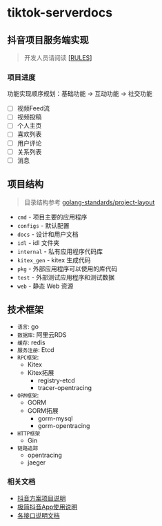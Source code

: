 # tiktok-serverdocs

## 抖音项目服务端实现

> 开发人员请阅读 [[RULES]](docs/RULES.md)

### 项目进度

功能实现顺序规划：基础功能 -> 互动功能 -> 社交功能

- [ ] 视频Feed流
- [ ] 视频投稿
- [ ] 个人主页
- [ ] 喜欢列表
- [ ] 用户评论
- [ ] 关系列表
- [ ] 消息

## 项目结构

> 目录结构参考 [golang-standards/project-layout](https://github.com/golang-standards/project-layout)

- `cmd` - 项目主要的应用程序
- `configs` - 默认配置
- `docs` - 设计和用户文档
- `idl` - idl 文件夹
- `internal` - 私有应用程序代码库
- `kitex_gen` - kitex 生成代码
- `pkg` - 外部应用程序可以使用的库代码
- `test` - 外部测试应用程序和测试数据
- `web` - 静态 Web 资源

## 技术框架

- `语言`: go
- `数据库`: 阿里云RDS
- `缓存`: redis
- `服务注册`: Etcd
- `RPC框架`: 
  - Kitex
  - Kitex拓展
    - registry-etcd
    - tracer-opentracing
- `ORM框架`:
  - GORM
  - GORM拓展
    - gorm-mysql
    - gorm-opentracing
- `HTTP框架`
  - Gin
- `链路追踪`
  - opentracing
  - jaeger

### 相关文档

- [抖音方案项目说明](https://bytedance.feishu.cn/docs/doccnKrCsU5Iac6eftnFBdsXTof#)
- [极简抖音App使用说明](https://bytedance.feishu.cn/docs/doccnM9KkBAdyDhg8qaeGlIz7S7)
- [各接口说明文档](https://www.apifox.cn/apidoc/shared-09d88f32-0b6c-4157-9d07-a36d32d7a75c/api-50707523)
